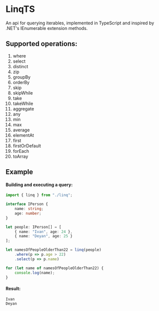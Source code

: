 # LinqTS

An api for querying iterables, implemented in TypeScript and inspired by .NET's IEnumerable<T> extension methods.

## Supported operations:
1. where
1. select
1. distinct
1. zip
1. groupBy
1. orderBy
1. skip
1. skipWhile
1. take
1. takeWhile
1. aggregate
1. any
1. min
1. max
1. average
1. elementAt
1. first
1. firstOrDefault
1. forEach
1. toArray

## Example

#### Building and executing a query:

```typescript
import { linq } from "./linq";

interface IPerson {
    name: string;
    age: number;
}

let people: IPerson[] = [
    { name: "Ivan", age: 24 }, 
    { name: "Deyan", age: 25 }
];

let namesOfPeopleOlderThan22 = linq(people)
    .where(p => p.age > 22)
    .select(p => p.name)

for (let name of namesOfPeopleOlderThan22) {
    console.log(name);
}
```

#### Result:

```
Ivan
Deyan
```

